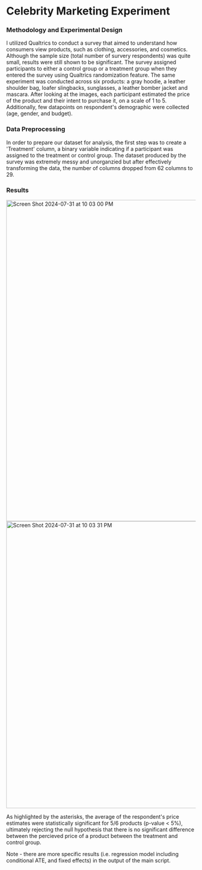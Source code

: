 # Celebrity Marketing Experiment

### Methodology and Experimental Design

I utilized Qualtrics to conduct a survey that aimed to understand how consumers view products, such as clothing, accessories, and cosmetics. Although the sample size (total number of survery respondents) was quite small, results were still shown to be significant. The survey assigned participants to either a control group or a treatment group when they entered the survey using Qualtrics randomization feature. The same experiment was conducted across six products: a gray hoodie, a leather shoulder bag, loafer slingbacks, sunglasses, a leather bomber jacket and mascara. After looking at the images, each participant estimated the price of the product and their intent to purchase it, on a scale of 1 to 5. Additionally, few datapoints on respondent's demographic were collected (age, gender, and budget).


### Data Preprocessing

In order to prepare our dataset for analysis, the first step was to create a 'Treatment' column, a binary variable indicating if a participant was assigned to the treatment or control group. The dataset produced by the survey was extremely messy and unorganzied but after effectively transforming the data, the number of columns dropped from 62 columns to 29.


### Results

<img width="852" alt="Screen Shot 2024-07-31 at 10 03 00 PM" src="https://github.com/user-attachments/assets/a91c0e9b-5708-411e-bcf6-e80bc744d78f">


<img width="761" alt="Screen Shot 2024-07-31 at 10 03 31 PM" src="https://github.com/user-attachments/assets/db1810f2-bc99-4485-b46b-a0736a1ade08">

As highlighted by the asterisks, the average of the respondent's price estimates were statistically significant for 5/6 products (p-value < 5%), ultimately rejecting the null hypothesis that there is no significant difference between the percieved price of a product between the treatment and control group.


Note - there are more specific results (i.e. regression model including conditional ATE, and fixed effects) in the output of the main script.
